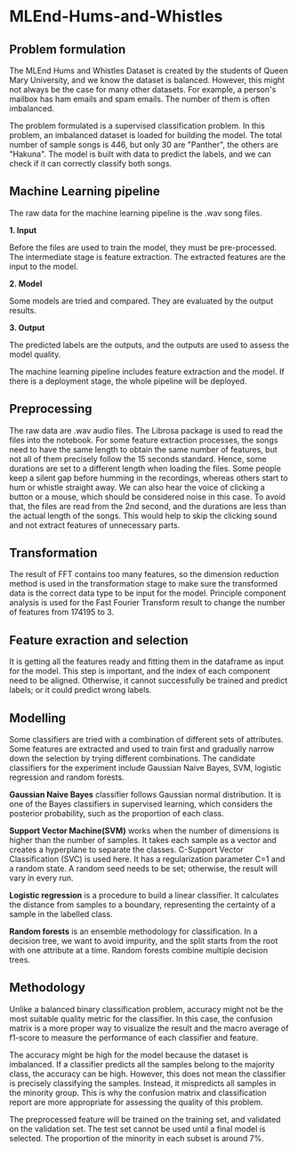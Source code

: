 # MLEnd-Hums-and-Whistles

## Problem formulation

The MLEnd Hums and Whistles Dataset is created by the students of Queen Mary University, and we know the dataset is balanced. However, this might not always be the case for many other datasets. For example, a person's mailbox has ham emails and spam emails. The number of them is often imbalanced. 

The problem formulated is a supervised classification problem. In this problem, an imbalanced dataset is loaded for building the model. The total number of sample songs is 446, but only 30 are "Panther", the others are "Hakuna". The model is built with data to predict the labels, and we can check if it can correctly classify both songs.

## Machine Learning pipeline

The raw data for the machine learning pipeline is the .wav song files. 

**1. Input**

Before the files are used to train the model, they must be pre-processed. The intermediate stage is feature extraction. The extracted features are the input to the model.

**2. Model**

Some models are tried and compared. They are evaluated by the output results. 

**3. Output**

The predicted labels are the outputs, and the outputs are used to assess the model quality.

The machine learning pipeline includes feature extraction and the model. If there is a deployment stage, the whole pipeline will be deployed.

## Preprocessing
The raw data are .wav audio files. The Librosa package is used to read the files into the notebook. For some feature extraction processes, the songs need to have the same length to obtain the same number of features, but not all of them precisely follow the 15 seconds standard. Hence, some durations are set to a different length when loading the files. Some people keep a silent gap before humming in the recordings, whereas others start to hum or whistle straight away. We can also hear the voice of clicking a button or a mouse, which should be considered noise in this case. To avoid that, the files are read from the 2nd second, and the durations are less than the actual length of the songs. This would help to skip the clicking sound and not extract features of unnecessary parts.

## Transformation

The result of FFT contains too many features, so the dimension reduction method is used in the transformation stage to make sure the transformed data is the correct data type to be input for the model. Principle component analysis is used for the Fast Fourier Transform result to change the number of features from 174195 to 3.

## Feature exraction and selection

It is getting all the features ready and fitting them in the dataframe as input for the model. This step is important, and the index of each component need to be aligned. Otherwise, it cannot successfully be trained and predict labels; or it could predict wrong labels. 

## Modelling

Some classifiers are tried with a combination of different sets of attributes. Some features are extracted and used to train first and gradually narrow down the selection by trying different combinations. The candidate classifiers for the experiment include Gaussian Naive Bayes, SVM, logistic regression and random forests.

**Gaussian Naive Bayes** classifier follows Gaussian normal distribution. It is one of the Bayes classifiers in supervised learning, which considers the posterior probability, such as the proportion of each class. 

**Support Vector Machine(SVM)** works when the number of dimensions is higher than the number of samples. It takes each sample as a vector and creates a hyperplane to separate the classes. C-Support Vector Classification (SVC) is used here. It has a regularization parameter C=1 and a random state. A random seed needs to be set; otherwise, the result will vary in every run.

**Logistic regression** is a procedure to build a linear classifier. It calculates the distance from samples to a boundary, representing the certainty of a sample in the labelled class.

**Random forests** is an ensemble methodology for classification. In a decision tree, we want to avoid impurity, and the split starts from the root with one attribute at a time. Random forests combine multiple decision trees. 

## Methodology

Unlike a balanced binary classification problem, accuracy might not be the most suitable quality metric for the classifier. In this case, the confusion matrix is a more proper way to visualize the result and the macro average of f1-score to measure the performance of each classifier and feature.

The accuracy might be high for the model because the dataset is imbalanced. If a classifier predicts all the samples belong to the majority class, the accuracy can be high. However, this does not mean the classifier is precisely classifying the samples. Instead, it mispredicts all samples in the minority group. This is why the confusion matrix and classification report are more appropriate for assessing the quality of this problem.

The preprocessed feature will be trained on the training set, and validated on the validation set. The test set cannot be used until a final model is selected. The proportion of the minority in each subset is around 7%. 




